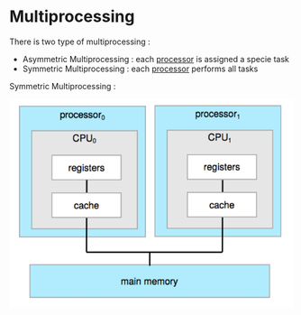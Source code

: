 # Multiprocessing

There is two type of multiprocessing :

- Asymmetric Multiprocessing : each  [processor](../CPU.md) is assigned a specie task
- Symmetric Multiprocessing : each [processor](../CPU.md) performs all tasks

Symmetric Multiprocessing :

![](attachments/Pasted%20image%2020230611101847.png)